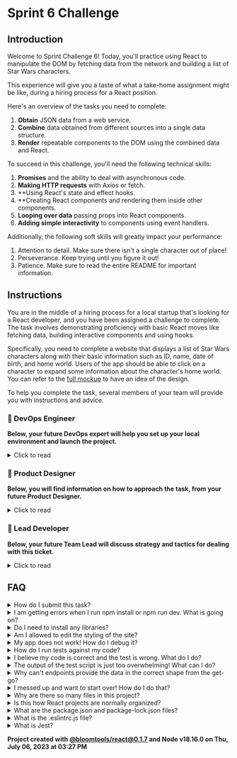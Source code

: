 # Sprint 6 Challenge

## Introduction

Welcome to Sprint Challenge 6! Today, you'll practice using React to manipulate the DOM by fetching data from the network and building a list of Star Wars characters.

This experience will give you a taste of what a take-home assignment might be like, during a hiring process for a React position.

Here's an overview of the tasks you need to complete:

1. **Obtain** JSON data from a web service.
1. **Combine** data obtained from different sources into a single data structure.
1. **Render** repeatable components to the DOM using the combined data and React.

To succeed in this challenge, you'll need the following technical skills:

1. **Promises** and the ability to deal with asynchronous code.
1. **Making HTTP requests** with Axios or fetch.
1. **Using React's state and effect hooks.
1. **Creating React components and rendering them inside other components.
1. **Looping over data** passing props into React components.
1. **Adding simple interactivity** to components using event handlers.

Additionally, the following soft skills will greatly impact your performance:

1. Attention to detail. Make sure there isn't a single character out of place!
1. Perseverance. Keep trying until you figure it out!
1. Patience. Make sure to read the entire README for important information.

## Instructions

You are in the middle of a hiring process for a local startup that's looking for a React developer, and you have been assigned a challenge to complete. The task involves demonstrating proficiency with basic React moves like fetching data, building interactive components and using hooks.

Specifically, you need to complete a website that displays a list of Star Wars characters along with their basic information such as ID, name, date of birth, and home world. Users of the app should be able to click on a character to expand some information about the character's home world. You can refer to the [full mockup](https://bloominstituteoftechnology.github.io/W_U2_S6_sprint_challenge) to have an idea of the design.

To help you complete the task, several members of your team will provide you with instructions and advice.

### 💾 DevOps Engineer

**Below, your future DevOps expert will help you set up your local environment and launch the project.**

<details>
  <summary>Click to read</summary>

  ---

This is a **full-stack web application** that comprises both back-end and front-end components. If deployed to production, the back-end part would run in the cloud (think Amazon Web Services or Azure), while the front-end -a React app- would execute inside the user's web browser (like Chrome for Android, or Firefox for desktop).

As a front-end engineer, your focus is mainly on the files that load **on the user's device**. In this particular case, these files live inside the `frontent` folder. The `backend` folder contains a web server built in Node, containing the API needed for this project.

1. You will **clone this repository** to your computer, which will allow you to run the software locally for development and testing purposes.

1. You will navigate your terminal to the project folder **and execute `npm install`**. This will install the libraries declared inside `package.json`. Some of these packages are needed for the back-end to do its job of serving JSON data.

1. After successful installation, **execute `npm run dev` in a terminal, and `npm test` in a different terminal**. On successful start, you will load the app in Chrome **at `http://localhost:3003`**.

1. If you haven't already, install the [Eslint extension](https://marketplace.visualstudio.com/items?itemName=dbaeumer.vscode-eslint) for VSCode. It will highlight syntax errors and problems right inside your editor, which saves tons of time.

My job assisting you with local setup of the app is done! You will speak to our designer next.

  ---

</details>

### 🎨 Product Designer

**Below, you will find information on how to approach the task, from your future Product Designer.**

<details>
  <summary>Click to read</summary>

  ---

Collaboration between a designer and a web developer can be very powerful. Designers excel at creating amazing user experiences and have a keen eye for beauty and usability, while developers are experts in the underlying technology of the product.

Your job as a web developer is to implement the design with as much fidelity as possible. While a developer might think they have a better way to arrange elements on the screen, the mocks and designs are the result of research and hard work. It's important to treat them with the respect they deserve.

It's crucial to use the readable texts designed for the user interface **verbatim**. If a design reads "Loading Characters...", then "Loading _the_ Characters..." is incorrect. Attention to detail is critical!

There are other constraints and requirements that must be followed, such as sticking to certain class names or keeping the structure of the HTML a certain way.

Fortunately, you have [a very detailed mock](https://bloominstituteoftechnology.github.io/W_U2_S6_sprint_challenge/) that you can load in your browser and inspect closely, which will make your job much easier.

  ---

</details>

### 🥷 Lead Developer

**Below, your future Team Lead will discuss strategy and tactics for dealing with this ticket.**

<details>
  <summary>Click to read</summary>

  ---

Hey! Let's make sure you're up to speed with your **action items so far**.

- [x] The app is installed on your machine, with both `dev` and `test` scripts running in terminals.
- [x] You studied the [mock](https://bloominstituteoftechnology.github.io/W_U2_S6_sprint_challenge/) in the Elements tab of Dev Tools.
- [x] You saw how the "planet" paragraph is mounted and unmounted from the DOM as the user clicks on a character.

Awesome! Our back-end engineer says that the JSON data needed to build the Star Wars Character Cards comes from two endpoints:

- Endpoint A [GET] <http://localhost:9009/api/people>
- Endpoint B [GET] <http://localhost:9009/api/planets>

❗ You should stop now, and **try out both endpoints using Postman**, to see what they return.

Inside `frontend/components/App.js`, and **on first render only**, fetch the data from both endpoints above.

Here's the tricky thing: each character fetched using Endpoint A has a "homeworld" property, but the value of this property is not the name of the planet but its ID instead. This means you must use the data obtained from Endpoint B to obtain the missing piece of information about each character: the name of their home world.

For fetching, you can optionally use `Promise.all` to handle the requests. We do not need the data from request A in order to _start_ request B, so the requests can happen concurrently instead of back-to-back. **This will make the app feel faster** to the user!

Once you have the responses from Endpoints A and B stored inside variables, check that they match what you saw in Postman, and then **use your JavaScript skills to combine the two lists into a single data structure** that is comfortable to work with. Ideally, it would look something like this:

```js
[
  {
    id: 18,
    name: "Luke Skywalker",
    // etc
    homeworld: {
      id: 31,
      name: "Tatooine",
      // etc
    }
  },
  // other characters
]
```

Once you have the data in the right shape stored in App state, you can **start working on your `/frontend/components/Character.js` component** that takes in the information about a single character via props. You will use this component inside App.js, looping over the data held in App state and rendering a Character at each iteration of the loop.

Make sure that each character that renders to the DOM has the **exact same class names and text contents** as those in the design! Also, render the characters **in the same order** as they arrive from Endpoint A.

Note how for each card, the planet information is not available on page load. A paragraph containing the name of a given character's home world appears in the DOM when a user clicks on the character's card, as you can see in the [mock](https://bloominstituteoftechnology.github.io/W_U2_S6_sprint_challenge). Clicking again on the character unmounts the paragraph completely, removing the planet information from the DOM. Whether the home world name shows or not is private component state of the Character component.

Reach out if you get too stuck, and have fun!

  ---

</details>

## FAQ

<details>
  <summary>How do I submit this task?</summary>

You submit via Codegrade. Check the assignment page on your learning platform.

</details>

<details>
  <summary>I am getting errors when I run npm install or npm run dev. What is going on?</summary>

This project requires Node correctly installed on your computer in order to work. Your learning materials should have covered installation of Node. Sometimes Node can be installed but mis-configured. You can try executing `npm run install:violently` (check out `package.json` to see what this does), but if Node errors are recurrent, it indicates something is wrong with your machine or configuration, in which case you should request assistance from Staff.

</details>

<details>
  <summary>Do I need to install any libraries?</summary>

No. Everything you need should be installed already, including Axios.

</details>

<details>
  <summary>Am I allowed to edit the styling of the site?</summary>

You are welcome to add your personal touch to the site using Styled Components. There is just one rule: all tests must pass! Our recommendation is to wait until MVP is achieved before editing the styles.

</details>

<details>
  <summary>My app does not work! How do I debug it?</summary>

Save your changes, and reload the site in Chrome. If you have a syntax problem in your code, the app will print error messages in the Console. Focus on the first message. Place console logs right before the crash site (errors usually inform of the line number where the problem is originating) and see if your variables contain the data you think they do. If there are no errors but the page is not doing what it's supposed to, the debugging technique is similar: put console logs to ensure that the code you are working on is actually executing, and to check that all variables in the area hold the correct data.

</details>

<details>
  <summary>How do I run tests against my code?</summary>

Execute `npm test` in your terminal. These are the same tests that execute inside Codegrade. Although this never crossed your mind, tampering with the test file won't change your score, because Codegrade uses a pristine copy of the original test file, `mvp.test.js`. If a particular test is giving you grief, don't jump straight to the code to try and fix it. Go to Chrome first, and make sure you can replicate the problem there. A problem we can reliably replicate is a problem mostly fixed.

</details>

<details>
  <summary>I believe my code is correct and the test is wrong. What do I do?</summary>

On occasion the test runner will get stuck. Use CTRL-C to kill the tests, and then `npm test` to launch them again. Try to reproduce the problem the test is complaining about by interacting with the site in Chrome, and do not code "to make the test happy". Code so that **your app does exactly what the mock does**. The tests are there for confirmation. Although it's possible that a particular test be flawed, it's more likely that the bug is in your own code. If the problem persists, please request assistance from Staff.

</details>

<details>
  <summary>The output of the test script is just too overwhelming! What can I do?</summary>

If you need to disable all tests except the one you are focusing on, edit the `mvp.test.js` file and, as an example, change `test('👉 focus on this', () => { etc })` to be `test.only('👉 focus on this', () => { etc })`. (Note the "only".) This won't affect Codegrade, because Codegrade runs its own version of the tests. Keep in mind though, if there is a syntax problem with your code that is causing an error to be thrown, all tests will fail.

</details>

<details>
  <summary>Why can't endpoints provide the data in the correct shape from the get-go?</summary>

As web developers, we often don't have control over our sources of data, and it's common to have to combine JSON from various sources into a data structure that works for the front-end. Even if the endpoints were under our control, and the back-end team were willing to build a new endpoint or improve existing ones, bug fixes and features sometimes can't wait that long.

</details>

<details>
  <summary>I messed up and want to start over! How do I do that?</summary>

**Do NOT delete your repository from GitHub!** Instead, commit _frequently_ as you work. Make a commit whenever you achieve _anything_ and the app isn't crashing in Chrome. This in practice creates restore points you can use should you wreak havoc with your app. If you find yourself in a mess, use `git reset --hard` to simply discard all changes to your code since your last commit. If you are dead-set on restarting the challenge from scratch, you can do this with Git as well, but it is advised that you request assistance from Staff.

</details>

<details>
  <summary>Why are there so many files in this project?</summary>

Although a small, "old-fashioned" website might be made of just HTML, CSS and JS files, these days we mostly manage projects with Node and its package manager, NPM. Node apps typically have a `package.json` file and several other configuration files placed at the root of the project. This project also includes automated tests and a web server, which adds a little bit of extra complexity and files.

</details>

<details>
  <summary>Is this how React projects are normally organized?</summary>

React projects can be organized in a million ways, there aren't many standards. Some developers like it like this, while others prefer to use opinionated frameworks, which do a lot of magic but prescribe that folders and files be structured and named just so.

</details>

<details>
  <summary>What are the package.json and package-lock.json files?</summary>

The `package.json` file contains meta-information about the project like its version number, scripts that the developer can execute, and a list of the dependencies that are downloaded when you execute `npm install`. There can be some wiggle room to allow newer versions of the dependencies to be installed, so the `package-lock.json` file, when present, makes sure the exact same versions of everything are used every time the project is installed from scratch.

</details>

<details>
  <summary>What is the .eslintrc.js file?</summary>

This file works in combination with the Eslint extension for VSCode to highlight syntax errors and problems in your code. By editing this file you can customize your linting rules.

</details>

<details>
  <summary>What is Jest?</summary>

Jest is a framework that allows you to write tests and execute them, to alert you very quickly of problems with the code. Jest can do in seconds what an entire Quality Assurance team would take hours or even days. In the context of the Sprint Challenge, Jest is used to check your code against specification and give you a grade (% of tests passing).

</details>

**Project created with [@bloomtools/react@0.1.7](https://github.com/bloominstituteoftechnology/npm-tools-react) and Node v18.16.0 on Thu, July 06, 2023 at 03:27 PM**
